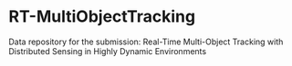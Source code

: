 # RT-MultiObjectTracking
Data repository for the submission: Real-Time Multi-Object Tracking with Distributed Sensing in Highly Dynamic Environments
